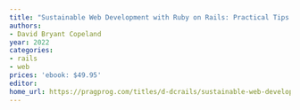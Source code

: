 ```yaml
---
title: "Sustainable Web Development with Ruby on Rails: Practical Tips for Building Web Applications that Last"
authors:
- David Bryant Copeland
year: 2022
categories:
- rails
- web
prices: 'ebook: $49.95'
editor:
home_url: https://pragprog.com/titles/d-dcrails/sustainable-web-development-with-ruby-on-rails/
---
```

